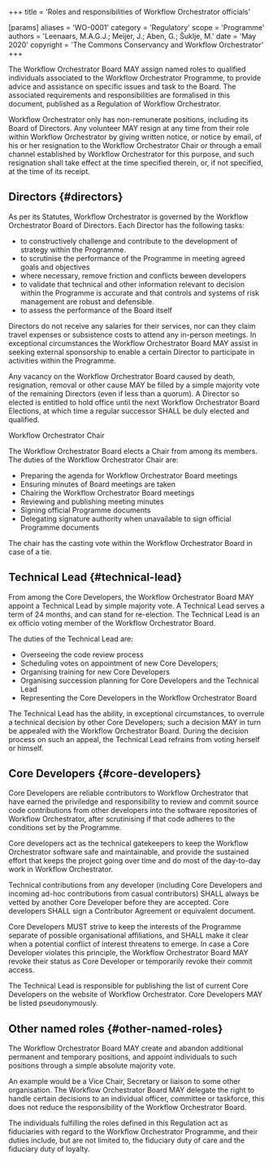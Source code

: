 +++
title = 'Roles and responsibilities of Workflow Orchestrator officials'

[params]
    aliases = 'WO-0001'
    category = 'Regulatory'
    scope = 'Programme'
    authors = 'Leenaars, M.A.G.J.; Meijer, J.; Aben, G.; Šuklje, M.'
    date = 'May 2020'
    copyright = 'The Commons Conservancy and Workflow Orchestrator'
+++

The Workflow Orchestrator Board MAY assign named roles to qualified individuals associated to the Workflow Orchestrator Programme, to provide advice and assistance on specific issues and task to the Board. The associated requirements and responsibilities are formalised in this document, published as a Regulation of Workflow Orchestrator.

Workflow Orchestrator only has non-remunerate positions, including its Board of Directors. Any volunteer MAY resign at any time from their role within Workflow Orchestrator by giving written notice, or notice by email, of his or her resignation to the Workflow Orchestrator Chair or through a email channel established by Workflow Orchestrator for this purpose, and such resignation shall take effect at the time specified therein, or, if not specified, at the time of its receipt.

## Directors {#directors}

As per its Statutes, Workflow Orchestrator is governed by the Workflow Orchestrator Board of Directors. Each Director has the following tasks:
 * to constructively challenge and contribute to the development of strategy within the Programme.
 * to scrutinise the performance of the Programme in meeting agreed goals and objectives
 * where necessary, remove friction and conflicts beween developers
 * to validate that technical and other information relevant to decision within the Programme is accurate and that controls and systems of risk management are robust and defensible.
 * to assess the performance of the Board itself

Directors do not receive any salaries for their services, nor can they claim travel expenses or subsistence costs to attend any in-person meetings. In exceptional circumstances the Workflow Orchestrator Board MAY assist in seeking external sponsorship to enable a certain Director to participate in activities within the Programme.

Any vacancy on the Workflow Orchestrator Board caused by death, resignation, removal or other cause MAY be filled by a simple majority vote of the remaining Directors (even if less than a quorum). A Director so elected is entitled to hold office until the next Workflow Orchestrator Board Elections, at which time a regular successor SHALL be duly elected and qualified.

Workflow Orchestrator Chair

The Workflow Orchestrator Board elects a Chair from among its members. The duties of the Workflow Orchestrator Chair are:
 * Preparing the agenda for Workflow Orchestrator Board meetings
 * Ensuring minutes of Board meetings are taken
 * Chairing the Workflow Orchestrator Board meetings
 * Reviewing and publishing meeting minutes
 * Signing official Programme documents
 * Delegating signature authority when unavailable to sign official Programme documents

The chair has the casting vote within the Workflow Orchestrator Board in case of a tie.

## Technical Lead {#technical-lead}

From among the Core Developers, the Workflow Orchestrator Board MAY appoint a Technical Lead by simple majority vote. A Technical Lead serves a term of 24 months, and can stand for re-election. The Technical Lead is an ex officio voting member of the Workflow Orchestrator Board.

The duties of the Technical Lead are:
 * Overseeing the code review process
 * Scheduling votes on appointment of new Core Developers;
 * Organising training for new Core Developers
 * Organising succession planning for Core Developers and the Technical Lead
 * Representing the Core Developers in the Workflow Orchestrator Board

The Technical Lead has the ability, in exceptional circumstances, to overrule a technical decision by other Core Developers; such a decision MAY in turn be appealed with the Workflow Orchestrator Board. During the decision process on such an appeal, the Technical Lead refrains from voting herself or himself.

## Core Developers {#core-developers}

Core Developers are reliable contributors to Workflow Orchestrator that have earned the priviledge and responsibility to review and commit source code contributions from other developers into the software repositories of Workflow Orchestrator, after scrutinising if that code adheres to the conditions set by the Programme.

Core developers act as the technical gatekeepers to keep the Workflow Orchestrator software safe and maintainable, and provide the sustained effort that keeps the project going over time and do most of the day-to-day work in Workflow Orchestrator.

Technical contributions from any developer (including Core Developers and incoming ad-hoc contributions from casual contributors) SHALL always be vetted by another Core Developer before they are accepted. Core developers SHALL sign a Contributor Agreement or equivalent document.

Core Developers MUST strive to keep the interests of the Programme separate of possible organisational affiliations, and SHALL make it clear when a potential conflict of interest threatens to emerge. In case a Core Developer violates this principle, the Workflow Orchestrator Board MAY revoke their status as Core Developer or temporarily revoke their commit access.

The Technical Lead is responsible for publishing the list of current Core Developers on the website of Workflow Orchestrator. Core Developers MAY be listed pseudonymously.

## Other named roles {#other-named-roles}

The Workflow Orchestrator Board MAY create and abandon additional permanent and temporary positions, and appoint individuals to such positions through a simple absolute majority vote.

An example would be a Vice Chair, Secretary or liaison to some other organisation. The Workflow Orchestrator Board MAY delegate the right to handle certain decisions to an individual officer, committee or taskforce, this does not reduce the responsibility of the Workflow Orchestrator Board.

The individuals fulfilling the roles defined in this Regulation act as fiduciaries with regard to the Workflow Orchestrator Programme, and their duties include, but are not limited to, the fiduciary duty of care and the fiduciary duty of loyalty.
